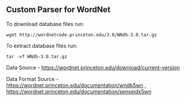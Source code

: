 ## Custom Parser for WordNet

To download database files run:

`wget http://wordnetcode.princeton.edu/3.0/WNdb-3.0.tar.gz`

To extract database files run:

`tar -xf WNdb-3.0.tar.gz`

Data Source - https://wordnet.princeton.edu/download/current-version

Data Format Source - https://wordnet.princeton.edu/documentation/wndb5wn , https://wordnet.princeton.edu/documentation/senseidx5wn
